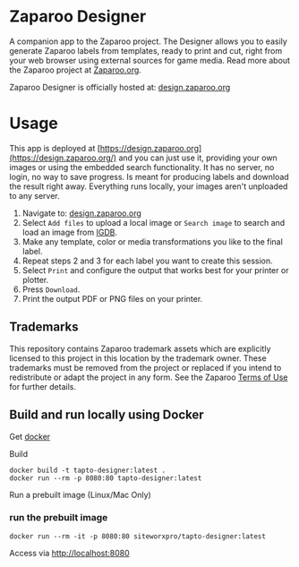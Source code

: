# Zaparoo Designer

A companion app to the Zaparoo project. The Designer allows you to easily generate Zaparoo labels from templates, ready to print and cut, right from your web browser using external sources for game media. Read more about the Zaparoo project at [Zaparoo.org](https://zaparoo.org/).

Zaparoo Designer is officially hosted at: [design.zaparoo.org](https://design.zaparoo.org/)

# Usage
This app is deployed at [https://design.zaparoo.org](https://design.zaparoo.org/) and you can just use it, providing your own images or using the embedded search functionality.
It has no server, no login, no way to save progress.
Is meant for producing labels and download the result right away.
Everything runs locally, your images aren't unploaded to any server.

1. Navigate to: [design.zaparoo.org](https://design.zaparoo.org/)
2. Select `Add files` to upload a local image or `Search image` to search and load an image from [IGDB](https://www.igdb.com/).
3. Make any template, color or media transformations you like to the final label.
4. Repeat steps 2 and 3 for each label you want to create this session.
5. Select `Print` and configure the output that works best for your printer or plotter.
6. Press `Download`.
7. Print the output PDF or PNG files on your printer.

## Trademarks

This repository contains Zaparoo trademark assets which are explicitly licensed to this project in this location by the trademark owner. These trademarks must be removed from the project or replaced if you intend to redistribute or adapt the project in any form. See the Zaparoo [Terms of Use](https://zaparoo.org/terms/) for further details.

## Build and run locally using Docker

Get [docker](https://www.docker.com/)

Build
```shell
docker build -t tapto-designer:latest .
docker run --rm -p 8080:80 tapto-designer:latest 
```

Run a prebuilt image (Linux/Mac Only)
### run the prebuilt image
```shell
docker run --rm -it -p 8080:80 siteworxpro/tapto-designer:latest 
```

Access via [http://localhost:8080](http://localhost:8080)

